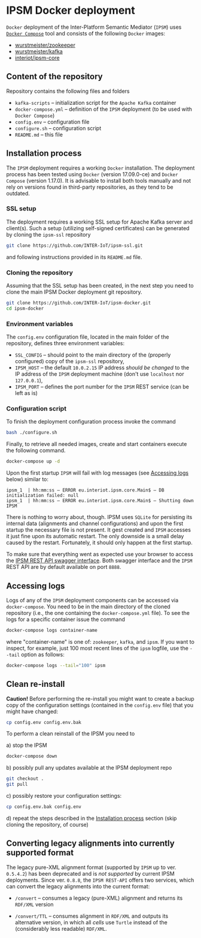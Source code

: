 # IPSM Docker deployment

`Docker` deployment of the Inter-Platform Semantic Mediator (`IPSM`) uses [`Docker Compose`](https://docs.docker.com/compose/install/#install-compose) tool and consists of the following `Docker` images:
 * [wurstmeister/zookeeper](https://hub.docker.com/r/wurstmeister/zookeeper/)
 * [wurstmeister/kafka](https://hub.docker.com/r/wurstmeister/kafka/)
 * [interiot/ipsm-core](https://hub.docker.com/r/interiot/ipsm-core/)

## Content of the repository
Repository contains the following files and folders
 * `kafka-scripts` – initialization script for the `Apache Kafka` container
 * `docker-compose.yml` – definition of the `IPSM` deployment (to be used with `Docker Compose`)
 * `config.env` – configuration file
 * `configure.sh` – configuration script
 * `README.md` – this file

## <a name="installation"></a>Installation process
The `IPSM` deployment requires a working `Docker` installation. The deployment process has been tested using `Docker` (version 17.09.0-ce) and `Docker Compose` (version 1.17.0). It is advisable to install both tools manually and not rely on versions found in third-party repositories, as they tend to be outdated.

### SSL setup
The deployment requires a working SSL setup for Apache Kafka server and client(s). Such a setup (utilizing self-signed certificates) can be generated by cloning the `ipsm-ssl` repository

```bash
git clone https://github.com/INTER-IoT/ipsm-ssl.git
```

and following instructions provided in its `README.md` file.

### Cloning the repository
Assuming that the SSL setup has been created, in the next step you need to clone the main IPSM Docker deployment git repository.
```bash
git clone https://github.com/INTER-IoT/ipsm-docker.git
cd ipsm-docker
```

### Environment variables
The `config.env` configuration file, located in the main folder of the repository, defines three environment variables:

 * `SSL_CONFIG` – should point to the main directory of the (properly configured) copy of the `ipsm-ssl` repository,
 * `IPSM_HOST` – the default `10.0.2.15` IP address *should be changed* to the IP address of the `IPSM` deployment machine (don't use `localhost` nor `127.0.0.1`),
 * `IPSM_PORT` – defines the port number for the `IPSM` REST service (can be left as is)

### Configuration script
To finish the deployment configuration process invoke the command

```bash
bash ./configure.sh
```

Finally, to retrieve all needed images, create and start containers execute the following command.

```bash
docker-compose up -d
```

Upon the first startup `IPSM` will fail with log messages (see [Accessing logs](#accessing-logs) below) similar to:
```
ipsm_1  | hh:mm:ss – ERROR eu.interiot.ipsm.core.Main$ – DB initialization failed: null
ipsm_1  | hh:mm:ss – ERROR eu.interiot.ipsm.core.Main$ – Shutting down IPSM
```

There is nothing to worry about, though. IPSM uses `SQLite` for persisting its internal data (alignments and channel configurations) and upon
the first startup the necessary file is not present. It gest created and `IPSM` accesses it just fine upon its automatic restart. The only downside is a small delay caused by the restart. Fortunately, it should only happen at the first startup.


To make sure that everything went as expected use your browser to access the [IPSM REST API swagger interface](http://localhost:8888/swagger/). Both swagger interface and the `IPSM` REST API are by default available on port `8888`.

## <a name="accessing-logs"></a>Accessing logs
Logs of any of the `IPSM` deployment components can be accessed via `docker-compose`. You need to be in the main directory of the cloned repository (i.e., the one containing the `docker-compose.yml` file). To see the logs for a specific container issue the command
```bash
docker-compose logs container-name
```
where "container-name" is one of: `zookeeper`, `kafka`, and `ipsm`. If you want to inspect, for example, just 100 most recent lines of the `ipsm` logfile, use the `--tail` option as follows:
```bash
docker-compose logs --tail="100" ipsm
```

## Clean re-install
**Caution!** Before performing the re-install you might want to create a backup copy of the configuration settings (contained in the `config.env` file) that you might have changed:
```bash
cp config.env config.env.bak
```
To perform a clean reinstall of the IPSM you need to

a) stop the IPSM
```bash
docker-compose down
```
b) possibly pull any updates available at the IPSM deployment repo
```bash
git checkout .
git pull
```
c) possibly restore your configuration settings:
```bash
cp config.env.bak config.env
```
d) repeat the steps described in the [Installation process](#installation) section (skip cloning the repository, of course)

## Converting legacy alignments into currently supported format
The legacy pure-XML alignment format (supported by `IPSM` up to ver. `0.5.4.2`) has been deprecated and is *not supported* by current IPSM deployments. Since ver. `0.8.8`, the `IPSM REST-API` offers two services, which can convert the legacy alignments into the current format:

- `/convert` – consumes a legacy (pure-XML) alignment and returns its `RDF/XML` version

- `/convert/TTL` – consumes alignment in `RDF/XML` and outputs its alternative version, in which all _cells_ use `Turtle` instead of the (considerably less readable) `RDF/XML`.

